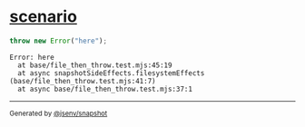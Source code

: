 # [scenario](../../file_then_throw.test.mjs#L44)

```js
throw new Error("here");
```

```console
Error: here
  at base/file_then_throw.test.mjs:45:19
  at async snapshotSideEffects.filesystemEffects (base/file_then_throw.test.mjs:41:7)
  at async base/file_then_throw.test.mjs:37:1
```

---

<sub>
  Generated by <a href="https://github.com/jsenv/core/tree/main/packages/independent/snapshot">@jsenv/snapshot</a>
</sub>
